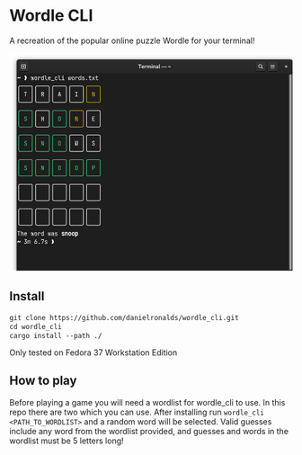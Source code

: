 # Wordle CLI

A recreation of the popular online puzzle Wordle for your terminal!

![](gamedemo.png)

## Install

```
git clone https://github.com/danielronalds/wordle_cli.git
cd wordle_cli
cargo install --path ./
```

Only tested on Fedora 37 Workstation Edition

## How to play

Before playing a game you will need a wordlist for wordle_cli to use. In this repo there are two 
which you can use. After installing run `wordle_cli <PATH_TO_WORDLIST>` and a random word will be 
selected. Valid guesses include any word from the wordlist provided, and guesses and words in the 
wordlist must be 5 letters long!

